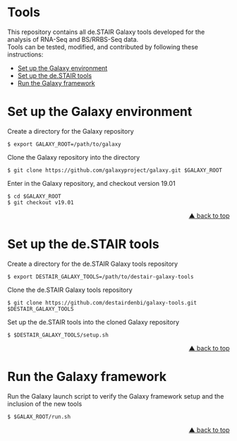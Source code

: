 <div id="top"></div>

Tools
=====

This repository contains all de.STAIR Galaxy tools developed for the analysis of RNA-Seq and BS/RRBS-Seq data.  
Tools can be tested, modified, and contributed by following these instructions:

- [Set up the Galaxy environment](#set-up-the-galaxy-environment)
- [Set up the de.STAIR tools](#set-up-the-de-stair-tools)
- [Run the Galaxy framework](#run-the-galaxy-framework)


# Set up the Galaxy environment

Create a directory for the Galaxy repository
```
$ export GALAXY_ROOT=/path/to/galaxy
```

Clone the Galaxy repository into the directory
```
$ git clone https://github.com/galaxyproject/galaxy.git $GALAXY_ROOT
```

Enter in the Galaxy repository, and checkout version 19.01
```
$ cd $GALAXY_ROOT
$ git checkout v19.01
```
<p align="right"><a href="#top">&#x25B2; back to top</a></p>


# Set up the de.STAIR tools

Create a directory for the de.STAIR Galaxy tools repository
```
$ export DESTAIR_GALAXY_TOOLS=/path/to/destair-galaxy-tools
```

Clone the de.STAIR Galaxy tools repository
```
$ git clone https://github.com/destairdenbi/galaxy-tools.git $DESTAIR_GALAXY_TOOLS
```

Set up the de.STAIR tools into the cloned Galaxy repository
```
$ $DESTAIR_GALAXY_TOOLS/setup.sh
```
<p align="right"><a href="#top">&#x25B2; back to top</a></p>


# Run the Galaxy framework

Run the Galaxy launch script to verify the Galaxy framework setup and the inclusion of the new tools
```
$ $GALAX_ROOT/run.sh
```
<p align="right"><a href="#top">&#x25B2; back to top</a></p>

